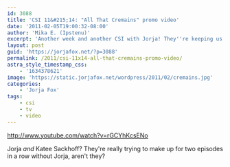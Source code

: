 ```yaml
---
id: 3088
title: 'CSI 11&#215;14: "All That Cremains" promo video'
date: '2011-02-05T19:00:32-08:00'
author: 'Mika E. (Ipstenu)'
excerpt: 'Another week and another CSI with Jorja! They''re keeping us busy in February with special guest star Katee Sackhoff!'
layout: post
guid: 'https://jorjafox.net/?p=3088'
permalink: /2011/csi-11x14-all-that-cremains-promo-video/
astra_style_timestamp_css:
    - '1634378621'
image: 'https://static.jorjafox.net/wordpress/2011/02/cremains.jpg'
categories:
    - 'Jorja Fox'
tags:
    - csi
    - tv
    - video
---
```


http://www.youtube.com/watch?v=rGCYhKcsENo

Jorja <em>and</em> Katee Sackhoff?  They're really trying to make up for two episodes in a row without Jorja, aren't they?
